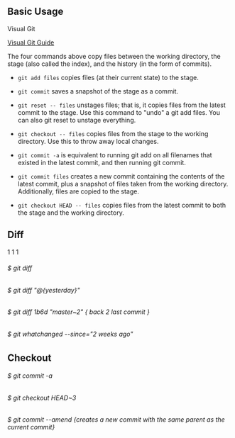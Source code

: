 

## Basic Usage

Visual Git

[Visual Git Guide](http://marklodato.github.io/visual-git-guide/index-en.html)

The four commands above copy files between the working directory, the stage (also called the index), and the history (in the form of commits).

 *   ```git add files``` copies files (at their current state) to the stage.
 *   ```git commit``` saves a snapshot of the stage as a commit.
 *   ```git reset -- files``` unstages files; that is, it copies files from the latest commit to the stage. Use this command to "undo" a git add files. You can also git reset to unstage everything.
 *   ```git checkout -- files``` copies files from the stage to the working directory. Use this to throw away local changes.

 *   ```git commit -a``` is equivalent to running git add on all filenames that existed in the latest commit, and then running git commit.
 *   ```git commit files``` creates a new commit containing the contents of the latest commit, plus a snapshot of files taken from the working directory. Additionally, files are copied to the stage.
 *   ```git checkout HEAD -- files``` copies files from the latest commit to both the stage and the working directory.

## Diff
1
1
1

###### $ git diff

###### $ git diff "@{yesterday}"

###### $ git diff 1b6d "master~2" { back 2 last commit }

###### $ git whatchanged --since="2 weeks ago"

## Checkout

###### $ git commit -a

###### $ git checkout HEAD~3

###### $ git commit --amend {creates a new commit with the same parent as the current commit} 


